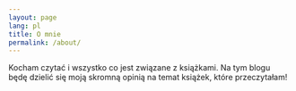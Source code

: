 ```yaml
---
layout: page
lang: pl
title: O mnie
permalink: /about/
---
```


Kocham czytać i wszystko co jest związane z książkami. Na tym blogu będę dzielić się moją skromną opinią na temat książek, które przeczytałam!
